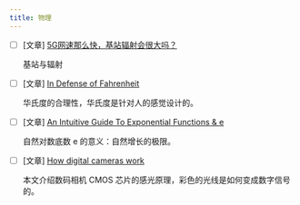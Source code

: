 ```yaml
---
title: 物理
---
```


- [ ] [文章] [5G网速那么快，基站辐射会很大吗？](https://www.huxiu.com/article/295373.html)

  基站与辐射



- [ ] [文章] [In Defense of Fahrenheit](http://lethalletham.com/posts/fahrenheit.html)

  华氏度的合理性，华氏度是针对人的感觉设计的。



- [ ] [文章] [An Intuitive Guide To Exponential Functions & e](http://betterexplained.com/articles/an-intuitive-guide-to-exponential-functions-e/)

  自然对数底数 e 的意义：自然增长的极限。



- [ ] [文章] [How digital cameras work](http://datagenetics.com/blog/may12018/index.html)

  本文介绍数码相机 CMOS 芯片的感光原理，彩色的光线是如何变成数字信号的。

